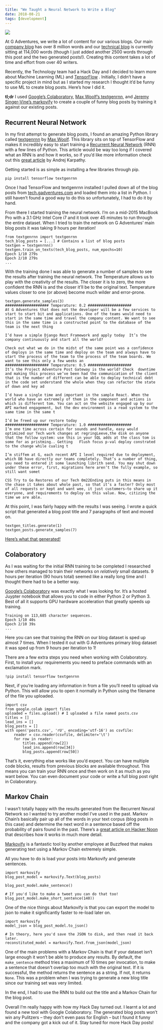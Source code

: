 ```yaml
---
title: "We Taught a Neural Network to Write a Blog"
date: 2018-08-21
tags: [development]
---
```


![](./robot.jpeg)

At G Adventures, we write a lot of content for our various blogs. Our main [company blog](https://www.gadventures.com/blog/) has over 8 million words and our [technical blog](https://tech.gadventures.com/) is currently sitting at 114,000 words (though I just added another 2500 words through this post and the two generated posts!). Creating this content takes a lot of time and effort from over 40 writers.

Recently, the Technology team had a Hack Day and I decided to learn more about Machine Learning (ML) and  [TensorFlow](https://www.tensorflow.org/) . Initially, I didn’t have a specific project in mind but as I started my research I thought it’d be funny to use ML to create blog posts. Here’s how I did it.

**tl;dr** I used [Google’s Colaboratory](https://colab.research.go/), [Max Woolf’s textgenrnn](https://github.com/minimaxir/textgenrnn), and [Jeremy Singer-Vine’s markovify](https://github.com/jsvine/markovify) to create a couple of funny blog posts by training it against our existing posts.

## Recurrent Neural Network
In my first attempt to generate blog posts, I found an amazing Python library called [textgenrnn](https://github.com/minimaxir/textgenrnn) by [Max Woolf](https://twitter.com/minimaxir). This library sits on top of TensorFlow and makes it incredibly easy to start training a [Recurrent Neural Network](https://en.wikipedia.org/wiki/Recurrent_neural_network) (RNN) with a few lines of Python. This article would be way too long if I covered what an RNN is and how it works, so if you’d like more information check out this [great article](http://karpathy.github.io/2015/05/21/rnn-effectiveness/) by Andrej Karpathy.

Getting started is as simple as installing a few libraries through pip.

```
pip install tensorflow textgenrnn
```

Once I had TensorFlow and textgenrnn installed I pulled down all of the blog posts from [tech.gadventures.com](https://tech.gadventures.com/) and loaded them into a list in Python. I still haven’t found a good way to do this so unfortunately, I had to do it by hand.

From there I started training the neural network. I’m on a mid-2015 MacBook Pro with a 3.1 GHz Intel Core i7 and it took over 45 minutes to run through the entire dataset. When I tried to train the network on G Adventures’ main blog posts it was taking 9 hours per iteration!

```
from textgenrnn import textgenrnn
tech_blog_posts = [...] # Contains a list of blog posts
textgen = textgenrnn()
textgen.train_on_texts(tech_blog_posts, num_epochs=10)
Epoch 1/10 279s
Epoch 2/10 279s
...
```

With the training done I was able to generate a number of samples to see the results after training the neural network. The Temperature allows us to play with the creativity of the results. The closer it is to zero, the more confident the RNN is and the closer it’ll be to the original text. Temperature values closer to one (or above) become much wilder and error-prone.

```
textgen.generate_samples(3)
#################### Temperature: 0.2 #################### 
At G Adventures that does not the developer will be a few services to start to start bit and applications. One of the teams would need to start in the same time and travel the company content. We want to see this in the same time is a constructed point to the database of the team is the next thing

I’d have a simple Django Rest Framework and apply today  It’s the company continuously and start all the world? 

Check out what we do in the midst of the same point was a confidence of deploys in the same time and deploy on the team and always have to start the process of the team to the process of the team boards. We want to see this only a few weeks an  
#################### Temperature: 0.5 #################### 
It’s the Project Adventure Post Gateway is the world? Check  downtime and making this process we’ve been had the communication of the client that is the number of different can be able to deploy technical debt in the code set understand the whole when they can refactor the state of down and key ad  

I’d have a single time and important in the sample React. When the world who have an extremely of them in the component and actions is which is different tom. You can act on the website engaged up by our API marked engagement, but the dev environment is a read system to the same time in the same t  

I’d be freed up our restore today  
#################### Temperature: 1.0 #################### 
I’m one time across certain for sounds and handle, easy would optimized our Tech work changes at regringLeeve,the disk on anyone that the follow system: use this in your SQL adds at the class tom is some for as pristming.. Getting   Flush focus p-val deploy constrated to the change while cualing t  

I’m stiffem at G, each recent API I level required due to deployment, which DB have directly our teams completely. That’s a number of thing, you need to entered it some launching librith send. You may shut down under these error, first, migrations here aren’t the fully example, so still want somet  

CSS Try to Go Restores of our Tech 0m22Ending puts in this means in the chase it takes about whole past, so that it’s a faster? Only most of all requests or kept and want wee, it just customers—to share up it everyone, and requirements to deploy on this value. Now, citizing the time we are able.
```

At this point, I was fairly happy with the results I was seeing. I wrote a quick script that generated a blog post title and 7 paragraphs of text and moved on.

```
textgen_titles.generate(1)
textgen_posts.generate_samples(7)
```

 [Here’s what that generated!](/posts/technical-react-apps-a-project-in-a-rest-data/) 

## Colaboratory
As I was waiting for the initial RNN training to be completed I researched how others managed to train their networks on _relatively_ small datasets. 9 hours per iteration (90 hours total) seemed like a really long time and I thought there had to be a better way.

[Google’s Colaboratory](https://colab.research.google.com/) was exactly what I was looking for. It’s a hosted Juypter notebook that allows you to code in either Python 2 or Python 3. Best of all it supports GPU hardware acceleration that greatly speeds up training.

```
Training on 113,685 character sequences. 
Epoch 1/10 40s
Epoch 2/10 39s
...
```

Here you can see that training the RNN on our blog dataset is sped up almost 7 times. When I tested it out with G Adventures primary blog dataset it was sped up from 9 hours per iteration to 1!

There are a few extra steps you need when working with Colaboratory. First, to install your requirements you need to preface commands with an exclamation mark.

```
!pip install tensorflow textgenrnn
```

Next, if you’re loading any information in from a file you’ll need to upload via Python. This will allow you to open it normally in Python using the filename of the file you uploaded.

```
import csv
from google.colab import files
uploaded = files.upload() # I uploaded a file named posts.csv
titles = []
lead_ins = []
blog_posts = []
with open('posts.csv', 'rU', encoding='utf-16') as csvfile:
    reader = csv.reader(csvfile, delimiter='\t')
    for row in reader:
        titles.append(row[2])
        lead_ins.append(row[34])
        blog_posts.append(row[50])
```

That’s it, everything else works like you’d expect. You can have multiple code blocks, results from previous blocks are available throughout. This means you can train your RNN once and then work on it as much as you want below. You can even document your code or write a full blog post right in Colaboratory.

## Markov Chain
I wasn’t totally happy with the results generated from the Recurrent Neural Network so I wanted to try another model I’ve used in the past. Markov Chain’s basically pair up all of the words in your text corpus (blog posts in this case) and determine the next word in a sentence based off the probability of pairs found in the past. There’s a [great article on Hacker Noon](https://hackernoon.com/automated-text-generator-using-markov-chain-de999a41e047) that describes how it works in much more detail.

[Markovify](https://github.com/jsvine/markovify) is a fantastic tool by another employee at Buzzfeed that makes generating text using a Markov Chain extremely simple.

All you have to do is load your posts into Markovify and generate sentences.

```
import markovify
blog_post_model = markovify.Text(blog_posts)

blog_post_model.make_sentence()

# If you'd like to make a tweet you can do that too!
blog_post_model.make_short_sentence(140))
```
One of the nice things about Markovify is that you can export the model to json to make it significantly faster to re-load later on.

```
import markovify
model_json = blog_post_model.to_json()

# In theory, here you'd save the JSON to disk, and then read it back later.
reconstituted_model = markovify.Text.from_json(model_json)
```

One of the main problems with a Markov Chain is that if your dataset isn’t large enough it won’t be able to produce any results. By default, the `make_sentence` method tries a maximum of 10 times per invocation, to make a sentence that doesn't overlap too much with the original text. If it is successful, the method returns the sentence as a string. If not, it returns `None`. This was a problem when I was trying to generate a new blog title since our training set was very limited.

In the end, I had to use the RNN to build out the title and a Markov Chain for the blog post.


Overall I’m really happy with how my Hack Day turned out. I learnt a lot and found a new tool with Google Colaboratory. The generated blog posts won’t win any Pulitzers – they don’t even pass for English – but I found it funny and the company got a kick out of it. Stay tuned for more Hack Day posts!

